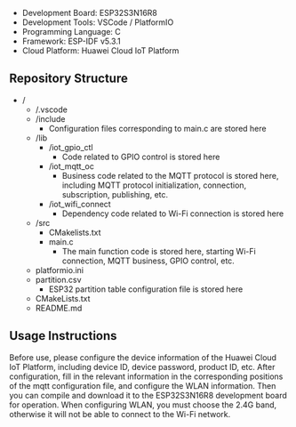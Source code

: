 - Development Board: ESP32S3N16R8
- Development Tools: VSCode / PlatformIO
- Programming Language: C
- Framework: ESP-IDF v5.3.1
- Cloud Platform: Huawei Cloud IoT Platform

## Repository Structure
- /
  - /.vscode
  - /include
    - Configuration files corresponding to main.c are stored here
  - /lib
    - /iot_gpio_ctl
      - Code related to GPIO control is stored here
    - /iot_mqtt_oc
      - Business code related to the MQTT protocol is stored here, including MQTT protocol initialization, connection, subscription, publishing, etc.
    - /iot_wifi_connect
      - Dependency code related to Wi-Fi connection is stored here
  - /src
    - CMakelists.txt
    - main.c
      - The main function code is stored here, starting Wi-Fi connection, MQTT business, GPIO control, etc.
  - platformio.ini
  - partition.csv
    - ESP32 partition table configuration file is stored here
  - CMakeLists.txt
  - README.md

## Usage Instructions
Before use, please configure the device information of the Huawei Cloud IoT Platform, including device ID, device password, product ID, etc. After configuration, fill in the relevant information in the corresponding positions of the mqtt configuration file, and configure the WLAN information. Then you can compile and download it to the ESP32S3N16R8 development board for operation.
When configuring WLAN, you must choose the 2.4G band, otherwise it will not be able to connect to the Wi-Fi network.